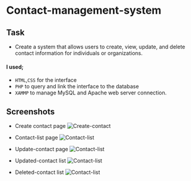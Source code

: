 
#  Contact-management-system

## Task
- Create a system that allows users to create, view, update, and delete contact information for individuals or organizations.

#### I used;
- `HTML`,`CSS` for the interface
-  `PHP` to query and link the interface to the database
- `XAMMP` to manage MySQL  and Apache web server connection.



## Screenshots

- Create contact page
![Create-contact](https://i.ibb.co/kcpvrNL/Screenshot-from-2023-04-20-13-57-37.png)

- Contact-list page
![Contact-list](https://i.ibb.co/x5JSTHC/Screenshot-from-2023-04-20-14-00-33.png)

- Update-contact page
![Contact-list](https://i.ibb.co/wcpsmb8/Screenshot-from-2023-04-20-14-03-38.png)

- Updated-contact list
![Contact-list](https://i.ibb.co/Dzp9q9Q/Screenshot-from-2023-04-20-14-05-45.png)

- Deleted-contact list
![Contact-list](https://i.ibb.co/DV1H160/Screenshot-from-2023-04-20-14-12-12.png)






